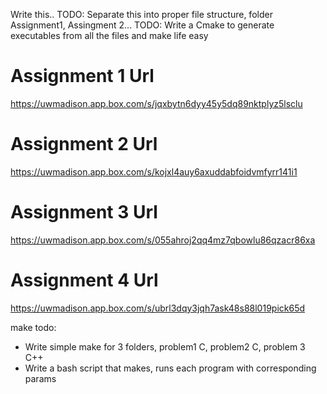 Write this..
TODO: Separate this into proper file structure, folder Assignment1, Assingment 2...
TODO: Write a Cmake to generate executables from all the files and make life easy
# Assignment 1 Url
https://uwmadison.app.box.com/s/jqxbytn6dyy45y5dq89nktplyz5lsclu

# Assignment 2 Url
https://uwmadison.app.box.com/s/kojxl4auy6axuddabfoidvmfyrr141i1

# Assignment 3 Url
https://uwmadison.app.box.com/s/055ahroj2qq4mz7qbowlu86qzacr86xa

# Assignment 4 Url
https://uwmadison.app.box.com/s/ubrl3dqy3jqh7ask48s88l019pick65d

make todo:

- Write simple make for 3 folders, problem1 C, problem2 C, problem 3 C++
- Write a bash script that makes, runs each program with corresponding params 
